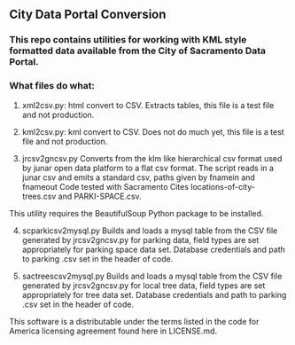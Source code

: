 ## City Data Portal Conversion

### This repo contains utilities for working with KML style formatted data available from the City of Sacramento Data Portal.

### What files do what:
1. xml2csv.py: html convert to CSV. Extracts tables, this file is a test file and not production.

2. kml2csv.py: kml convert to CSV. Does not do much yet, this file is a test file and not production.

3. jrcsv2gncsv.py  Converts from the klm like hierarchical csv format used by junar open data platform 
to a flat csv format. The script reads in a junar csv and emits a standard csv, paths given by fnamein and fnameout
Code tested with Sacramento Cites locations-of-city-trees.csv and PARKI-SPACE.csv.

This utility requires the BeautifulSoup Python package to be installed.

4. scparkicsv2mysql.py  Builds and loads a mysql table from the CSV file generated by jrcsv2gncsv.py for parking data, field types are set appropriately for  parking space data set. Database credentials and path to parking .csv set in the header of code.   

5. sactreescsv2mysql.py Builds and loads a mysql table from the CSV file generated by jrcsv2gncsv.py for local tree data, field types are set appropriately for  tree  data set. Database credentials and path to parking .csv set in the header of code.   

This software is a distributable under the terms listed in the code for America licensing agreement found here in LICENSE.md.
